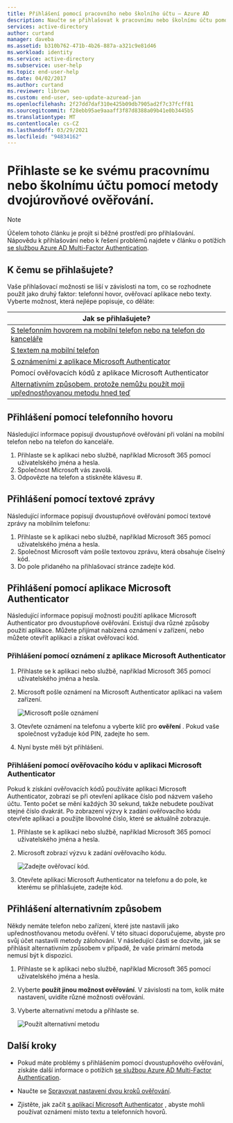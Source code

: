 ```yaml
---
title: Přihlášení pomocí pracovního nebo školního účtu – Azure AD
description: Naučte se přihlašovat k pracovnímu nebo školnímu účtu pomocí různých metod ověřování dvou faktorů.
services: active-directory
author: curtand
manager: daveba
ms.assetid: b310b762-471b-4b26-887a-a321c9e81d46
ms.workload: identity
ms.service: active-directory
ms.subservice: user-help
ms.topic: end-user-help
ms.date: 04/02/2017
ms.author: curtand
ms.reviewer: librown
ms.custom: end-user, seo-update-azuread-jan
ms.openlocfilehash: 2f27dd7daf310e425b09db7905ad2f7c37fcff81
ms.sourcegitcommit: f28ebb95ae9aaaff3f87d8388a09b41e0b3445b5
ms.translationtype: MT
ms.contentlocale: cs-CZ
ms.lasthandoff: 03/29/2021
ms.locfileid: "94834162"
---
```

# <a name="sign-in-to-your-work-or-school-account-using-your-two-factor-verification-method"></a>Přihlaste se ke svému pracovnímu nebo školnímu účtu pomocí metody dvojúrovňové ověřování.

> [!NOTE]
> Účelem tohoto článku je projít si běžné prostředí pro přihlašování. Nápovědu k přihlašování nebo k řešení problémů najdete v článku o potížích [se službou Azure AD Multi-Factor Authentication](multi-factor-authentication-end-user-troubleshoot.md).

## <a name="what-will-your-sign-in-experience-be"></a>K čemu se přihlašujete?
Vaše přihlašovací možnosti se liší v závislosti na tom, co se rozhodnete použít jako druhý faktor: telefonní hovor, ověřovací aplikace nebo texty. Vyberte možnost, která nejlépe popisuje, co děláte:

| Jak se přihlašujete? |
| --- |
| [S telefonním hovorem na mobilní telefon nebo na telefon do kanceláře](#signing-in-with-a-phone-call) |
| [S textem na mobilní telefon](#signing-in-with-a-text-message)
| [S oznámeními z aplikace Microsoft Authenticator](#to-sign-in-with-a-notification-from-the-microsoft-authenticator-app) |
| Pomocí ověřovacích kódů z aplikace Microsoft Authenticator |
| [Alternativním způsobem, protože nemůžu použít moji upřednostňovanou metodu hned teď](#signing-in-with-an-alternate-method) |

## <a name="signing-in-with-a-phone-call"></a>Přihlášení pomocí telefonního hovoru
Následující informace popisují dvoustupňové ověřování při volání na mobilní telefon nebo na telefon do kanceláře.

1. Přihlaste se k aplikaci nebo službě, například Microsoft 365 pomocí uživatelského jména a hesla.  
2. Společnost Microsoft vás zavolá.  
3. Odpovězte na telefon a stiskněte klávesu #.  

## <a name="signing-in-with-a-text-message"></a>Přihlášení pomocí textové zprávy
Následující informace popisují dvoustupňové ověřování pomocí textové zprávy na mobilním telefonu:

1. Přihlaste se k aplikaci nebo službě, například Microsoft 365 pomocí uživatelského jména a hesla.
2. Společnost Microsoft vám pošle textovou zprávu, která obsahuje číselný kód.
3. Do pole přidaného na přihlašovací stránce zadejte kód.

## <a name="signing-in-with-the-microsoft-authenticator-app"></a>Přihlášení pomocí aplikace Microsoft Authenticator
Následující informace popisují možnosti použití aplikace Microsoft Authenticator pro dvoustupňové ověřování. Existují dva různé způsoby použití aplikace. Můžete přijímat nabízená oznámení v zařízení, nebo můžete otevřít aplikaci a získat ověřovací kód.

### <a name="to-sign-in-with-a-notification-from-the-microsoft-authenticator-app"></a>Přihlášení pomocí oznámení z aplikace Microsoft Authenticator
1. Přihlaste se k aplikaci nebo službě, například Microsoft 365 pomocí uživatelského jména a hesla.
2. Microsoft pošle oznámení na Microsoft Authenticator aplikaci na vašem zařízení.

   ![Microsoft pošle oznámení](./media/multi-factor-authentication-end-user-signin/notify.png)

3. Otevřete oznámení na telefonu a vyberte klíč pro **ověření** . Pokud vaše společnost vyžaduje kód PIN, zadejte ho sem.
4. Nyní byste měli být přihlášeni.

### <a name="to-sign-in-using-a-verification-code-with-the-microsoft-authenticator-app"></a>Přihlášení pomocí ověřovacího kódu v aplikaci Microsoft Authenticator

Pokud k získání ověřovacích kódů používáte aplikaci Microsoft Authenticator, zobrazí se při otevření aplikace číslo pod názvem vašeho účtu. Tento počet se mění každých 30 sekund, takže nebudete používat stejné číslo dvakrát. Po zobrazení výzvy k zadání ověřovacího kódu otevřete aplikaci a použijte libovolné číslo, které se aktuálně zobrazuje.

1. Přihlaste se k aplikaci nebo službě, například Microsoft 365 pomocí uživatelského jména a hesla.
2. Microsoft zobrazí výzvu k zadání ověřovacího kódu.

   ![Zadejte ověřovací kód.](./media/multi-factor-authentication-end-user-signin/verify3.png)

3. Otevřete aplikaci Microsoft Authenticator na telefonu a do pole, ke kterému se přihlašujete, zadejte kód.

## <a name="signing-in-with-an-alternate-method"></a>Přihlášení alternativním způsobem
Někdy nemáte telefon nebo zařízení, které jste nastavili jako upřednostňovanou metodu ověření. V této situaci doporučujeme, abyste pro svůj účet nastavili metody zálohování. V následující části se dozvíte, jak se přihlásit alternativním způsobem v případě, že vaše primární metoda nemusí být k dispozici.

1. Přihlaste se k aplikaci nebo službě, například Microsoft 365 pomocí uživatelského jména a hesla.
2. Vyberte **použít jinou možnost ověřování**. V závislosti na tom, kolik máte nastavení, uvidíte různé možnosti ověřování.
3. Vyberte alternativní metodu a přihlaste se.

   ![Použít alternativní metodu](./media/multi-factor-authentication-end-user-signin/alt.png)

## <a name="next-steps"></a>Další kroky
- Pokud máte problémy s přihlášením pomocí dvoustupňového ověřování, získáte další informace o potížích [se službou Azure AD Multi-Factor Authentication](multi-factor-authentication-end-user-troubleshoot.md).

- Naučte se [Spravovat nastavení dvou kroků ověřování](multi-factor-authentication-end-user-manage-settings.md).

- Zjistěte, jak začít [s aplikací Microsoft Authenticator](user-help-auth-app-download-install.md) , abyste mohli používat oznámení místo textu a telefonních hovorů.
